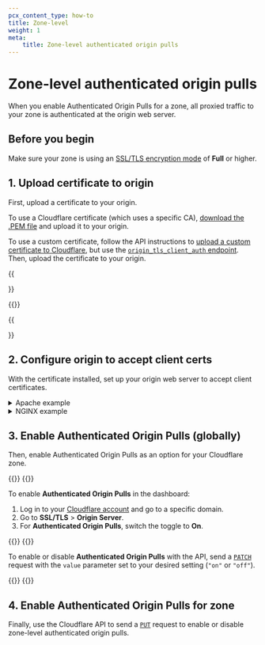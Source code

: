 ```yaml
---
pcx_content_type: how-to
title: Zone-level
weight: 1
meta:
    title: Zone-level authenticated origin pulls
---
```


# Zone-level authenticated origin pulls

When you enable Authenticated Origin Pulls for a zone, all proxied traffic to your zone is authenticated at the origin web server.

## Before you begin

Make sure your zone is using an [SSL/TLS encryption mode](/ssl/origin-configuration/ssl-modes/) of **Full** or higher.

## 1. Upload certificate to origin

First, upload a certificate to your origin.

To use a Cloudflare certificate (which uses a specific CA), [download the .PEM file](/ssl/static/authenticated_origin_pull_ca.pem) and upload it to your origin.

To use a custom certificate, follow the API instructions to [upload a custom certificate to Cloudflare](/ssl/edge-certificates/custom-certificates/uploading/#upload-a-custom-certificate), but use the [`origin_tls_client_auth` endpoint](/api/operations/zone-level-authenticated-origin-pulls-upload-certificate). Then, upload the certificate to your origin.

{{<Aside type="warning">}}

{{<render file="_certificate-api-formatting.md">}}

{{</Aside>}}

## 2. Configure origin to accept client certs

With the certificate installed, set up your origin web server to accept client certificates.

<details>
<summary>Apache example</summary>
<div>

For this example, you would have saved the certificate `/path/to/origin-pull-ca.pem`.

```txt
SSLVerifyClient require
SSLVerifyDepth 1
SSLCACertificateFile /path/to/origin-pull-ca.pem
```

</div>
</details>

<details>
<summary>NGINX example</summary>
<div>

For this example, you would have saved your certificate to `/etc/nginx/certs/cloudflare.crt`.

```txt
ssl_client_certificate /etc/nginx/certs/cloudflare.crt;
ssl_verify_client on;
```

</div>

</details>

## 3. Enable Authenticated Origin Pulls (globally)

Then, enable Authenticated Origin Pulls as an option for your Cloudflare zone.

{{<tabs labels="Dashboard | API">}}
{{<tab label="dashboard" no-code="true">}}

To enable **Authenticated Origin Pulls** in the dashboard:

1.  Log in to your [Cloudflare account](https://dash.cloudflare.com) and go to a specific domain.
2.  Go to **SSL/TLS** > **Origin Server**.
3.  For **Authenticated Origin Pulls**, switch the toggle to **On**.

{{</tab>}}
{{<tab label="api" no-code="true">}}

To enable or disable **Authenticated Origin Pulls** with the API, send a [`PATCH`](/api/operations/zone-settings-change-tls-client-auth-setting) request with the `value` parameter set to your desired setting (`"on"` or `"off"`).

{{</tab>}}
{{</tabs>}}

##  4. Enable Authenticated Origin Pulls for zone

Finally, use the Cloudflare API to send a [`PUT`](/api/operations/zone-level-authenticated-origin-pulls-set-enablement-for-zone) request to enable or disable zone-level authenticated origin pulls.
